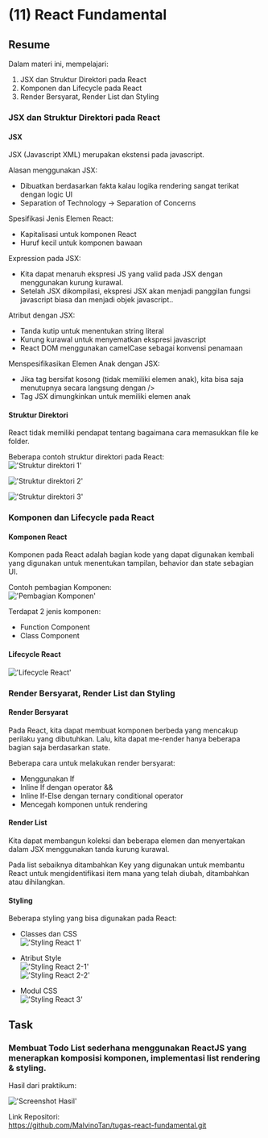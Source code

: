 # **(11) React Fundamental**

## **Resume**

Dalam materi ini, mempelajari:
1. JSX dan Struktur Direktori pada React
2. Komponen dan Lifecycle pada React
3. Render Bersyarat, Render List dan Styling

### **JSX dan Struktur Direktori pada React**

#### JSX
JSX (Javascript XML) merupakan ekstensi pada javascript.

Alasan menggunakan JSX:
- Dibuatkan berdasarkan fakta kalau logika rendering sangat terikat dengan logic UI
- Separation of Technology -> Separation of Concerns

Spesifikasi Jenis Elemen React:
- Kapitalisasi untuk komponen React
- Huruf kecil untuk komponen bawaan

Expression pada JSX:
- Kita dapat menaruh ekspresi JS yang valid pada JSX dengan menggunakan kurung kurawal.
- Setelah JSX dikompilasi, ekspresi JSX akan menjadi panggilan fungsi javascript biasa dan menjadi objek javascript..

Atribut dengan JSX:
- Tanda kutip untuk menentukan string literal
- Kurung kurawal untuk menyematkan ekspresi javascript
- React DOM menggunakan camelCase sebagai konvensi penamaan

Menspesifikasikan Elemen Anak dengan JSX:
- Jika tag bersifat kosong (tidak memiliki elemen anak), kita bisa saja menutupnya secara langsung dengan />
- Tag JSX dimungkinkan untuk memiliki elemen anak

#### Struktur Direktori
React tidak memiliki pendapat tentang bagaimana cara memasukkan file ke folder.

Beberapa contoh struktur direktori pada React:\
!['Struktur direktori 1'](../summary-img/struktur-direktori-1.JPG)

!['Struktur direktori 2'](../summary-img/struktur-direktori-2.JPG)

!['Struktur direktori 3'](../summary-img/struktur-direktori-3.JPG)

### **Komponen dan Lifecycle pada React**

#### Komponen React
Komponen pada React adalah bagian kode yang dapat digunakan kembali yang digunakan untuk menentukan tampilan, behavior dan state sebagian UI.

Contoh pembagian Komponen:\
!['Pembagian Komponen'](../summary-img/pembagian-komponen.JPG)

Terdapat 2 jenis komponen:
- Function Component
- Class Component

#### Lifecycle React
!['Lifecycle React'](../summary-img/lifecycle-react.JPG)

### **Render Bersyarat, Render List dan Styling**

#### Render Bersyarat
Pada React, kita dapat membuat komponen berbeda yang mencakup perilaku yang dibutuhkan. Lalu, kita dapat me-render hanya beberapa bagian saja berdasarkan state.

Beberapa cara untuk melakukan render bersyarat:
- Menggunakan If
- Inline If dengan operator &&
- Inline If-Else dengan ternary conditional operator
- Mencegah komponen untuk rendering

#### Render List
Kita dapat membangun koleksi dan beberapa elemen dan menyertakan dalam JSX menggunakan tanda kurung kurawal.

Pada list sebaiknya ditambahkan Key yang digunakan untuk membantu React untuk mengidentifikasi item mana yang telah diubah, ditambahkan atau dihilangkan.

#### Styling
Beberapa styling yang bisa digunakan pada React:
- Classes dan CSS\
!['Styling React 1'](../summary-img/styling-react-1.JPG)

- Atribut Style\
!['Styling React 2-1'](../summary-img/styling-react-2-1.JPG)\
!['Styling React 2-2'](../summary-img/styling-react-2-2.JPG)


- Modul CSS\
!['Styling React 3'](../summary-img/styling-react-3.JPG)

## **Task**

### Membuat Todo List sederhana menggunakan ReactJS yang menerapkan komposisi komponen, implementasi list rendering & styling.

Hasil dari praktikum:

!['Screenshot Hasil'](./screenshots/hasil.JPG)

Link Repositori:\
https://github.com/MalvinoTan/tugas-react-fundamental.git

